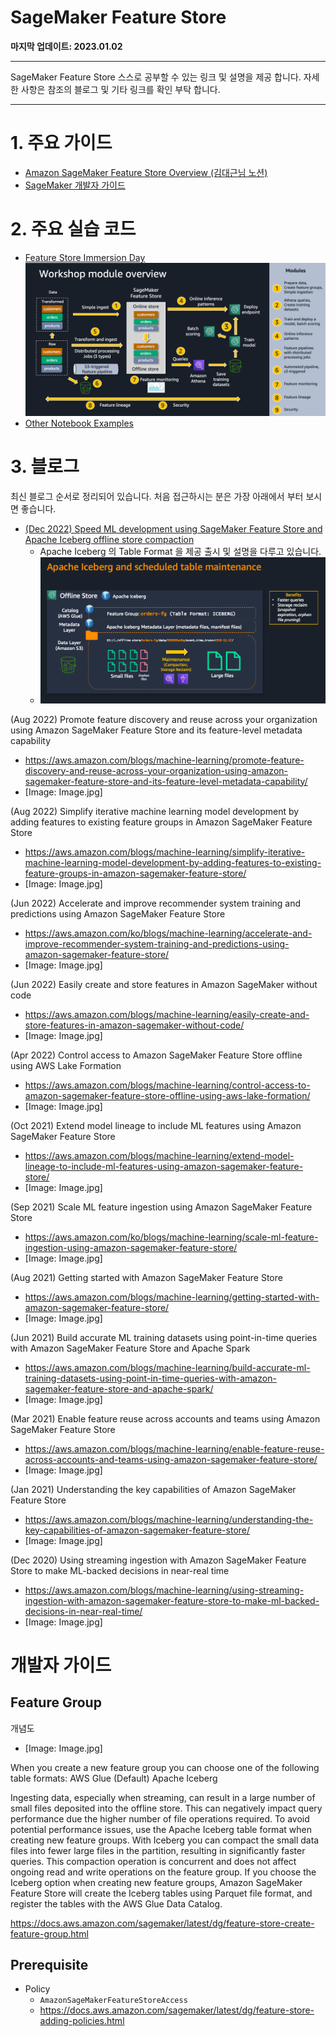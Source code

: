 # SageMaker Feature Store

**마지막 업데이트: 2023.01.02**


---
SageMaker Feature Store 스스로 공부할 수 있는 링크 및 설명을 제공 합니다. 자세한 사항은 참조의 블로그 및 기타 링크를 확인 부탁 합니다.

---

# 1. 주요 가이드

- [Amazon SageMaker Feature Store Overview (김대근님 노션)](https://daekeun.notion.site/Amazon-SageMaker-Feature-Store-Overview-448610b88ae4403181151fd56aac7e0c)
- [SageMaker 개발자 가이드](https://docs.aws.amazon.com/sagemaker/latest/dg/feature-store.html)

# 2. 주요 실습 코드
- [Feature Store Immersion Day](https://catalog.us-east-1.prod.workshops.aws/workshops/5c093162-c9ce-4203-ab35-0b94ca950ee8/en-US)
![workshop.png](img/workshop.png)
- [Other Notebook Examples](https://docs.aws.amazon.com/sagemaker/latest/dg/feature-store-notebooks.html)



# 3. 블로그
최신 블로그 순서로 정리되어 있습니다. 처음 접근하시는 분은 가장 아래에서 부터 보시면 좋습니다.

- [(Dec 2022) Speed ML development using SageMaker Feature Store and Apache Iceberg offline store compaction](https://aws.amazon.com/blogs/machine-learning/speed-ml-development-using-sagemaker-feature-store-and-apache-iceberg-offline-store-compaction/)
    - Apache Iceberg 의 Table Format 을 제공 출시 및 설명을 다루고 있습니다.
    - ![apche_iceberg.png](img/apche_iceberg.png)




(Aug 2022) Promote feature discovery and reuse across your organization using Amazon SageMaker Feature Store and its feature-level metadata capability

* https://aws.amazon.com/blogs/machine-learning/promote-feature-discovery-and-reuse-across-your-organization-using-amazon-sagemaker-feature-store-and-its-feature-level-metadata-capability/
* [Image: Image.jpg]



(Aug 2022) Simplify iterative machine learning model development by adding features to existing feature groups in Amazon SageMaker Feature Store

* https://aws.amazon.com/blogs/machine-learning/simplify-iterative-machine-learning-model-development-by-adding-features-to-existing-feature-groups-in-amazon-sagemaker-feature-store/
* [Image: Image.jpg]

(Jun 2022) Accelerate and improve recommender system training and predictions using Amazon SageMaker Feature Store

* https://aws.amazon.com/ko/blogs/machine-learning/accelerate-and-improve-recommender-system-training-and-predictions-using-amazon-sagemaker-feature-store/
* [Image: Image.jpg]

(Jun 2022) Easily create and store features in Amazon SageMaker without code

* https://aws.amazon.com/blogs/machine-learning/easily-create-and-store-features-in-amazon-sagemaker-without-code/
* [Image: Image.jpg]


(Apr 2022) Control access to Amazon SageMaker Feature Store offline using AWS Lake Formation

* https://aws.amazon.com/blogs/machine-learning/control-access-to-amazon-sagemaker-feature-store-offline-using-aws-lake-formation/
* [Image: Image.jpg]


(Oct 2021) Extend model lineage to include ML features using Amazon SageMaker Feature Store

* https://aws.amazon.com/blogs/machine-learning/extend-model-lineage-to-include-ml-features-using-amazon-sagemaker-feature-store/
* [Image: Image.jpg]


(Sep 2021) Scale ML feature ingestion using Amazon SageMaker Feature Store

* https://aws.amazon.com/ko/blogs/machine-learning/scale-ml-feature-ingestion-using-amazon-sagemaker-feature-store/
* [Image: Image.jpg]

(Aug 2021) Getting started with Amazon SageMaker Feature Store

* https://aws.amazon.com/blogs/machine-learning/getting-started-with-amazon-sagemaker-feature-store/
* [Image: Image.jpg]

(Jun 2021) Build accurate ML training datasets using point-in-time queries with Amazon SageMaker Feature Store and Apache Spark

* https://aws.amazon.com/blogs/machine-learning/build-accurate-ml-training-datasets-using-point-in-time-queries-with-amazon-sagemaker-feature-store-and-apache-spark/
* [Image: Image.jpg]

(Mar 2021) Enable feature reuse across accounts and teams using Amazon SageMaker Feature Store

* https://aws.amazon.com/blogs/machine-learning/enable-feature-reuse-across-accounts-and-teams-using-amazon-sagemaker-feature-store/
* [Image: Image.jpg]


(Jan 2021) Understanding the key capabilities of Amazon SageMaker Feature Store

* https://aws.amazon.com/blogs/machine-learning/understanding-the-key-capabilities-of-amazon-sagemaker-feature-store/
* [Image: Image.jpg]


(Dec 2020) Using streaming ingestion with Amazon SageMaker Feature Store to make ML-backed decisions in near-real time

* https://aws.amazon.com/blogs/machine-learning/using-streaming-ingestion-with-amazon-sagemaker-feature-store-to-make-ml-backed-decisions-in-near-real-time/
* [Image: Image.jpg]



# 개발자 가이드

## Feature Group


개념도

* [Image: Image.jpg]


When you create a new feature group you can choose one of the following table formats:
AWS Glue (Default)
Apache Iceberg

Ingesting data, especially when streaming, can result in a large number of small files deposited into the offline store. This can negatively impact query performance due the higher number of file operations required. To avoid potential performance issues, use the Apache Iceberg table format when creating new feature groups. With Iceberg you can compact the small data files into fewer large files in the partition, resulting in significantly faster queries. This compaction operation is concurrent and does not affect ongoing read and write operations on the feature group. If you choose the Iceberg option when creating new feature groups, Amazon SageMaker Feature Store will create the Iceberg tables using Parquet file format, and register the tables with the AWS Glue Data Catalog.

https://docs.aws.amazon.com/sagemaker/latest/dg/feature-store-create-feature-group.html



## Prerequisite

* Policy
    * `AmazonSageMakerFeatureStoreAccess`
    * https://docs.aws.amazon.com/sagemaker/latest/dg/feature-store-adding-policies.html






